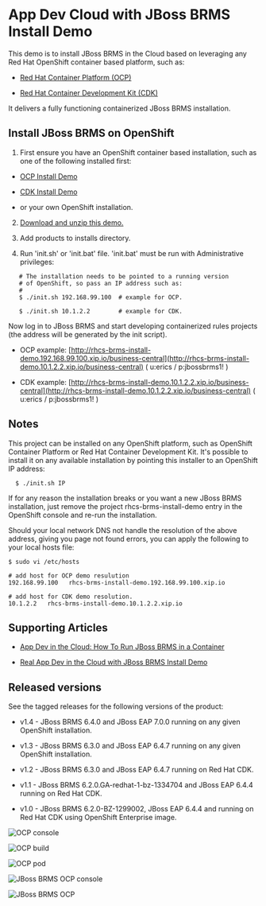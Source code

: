 App Dev Cloud with JBoss BRMS Install Demo 
==========================================
This demo is to install JBoss BRMS in the Cloud based on leveraging any Red Hat OpenShift container based platform, such as:

 - [Red Hat Container Platform (OCP)](https://github.com/redhatdemocentral/ocp-install-demo)
  
 - [Red Hat Container Development Kit (CDK)](https://github.com/redhatdemocentral/cdk-install-demo)

It delivers a fully functioning containerized JBoss BRMS installation.


Install JBoss BRMS on OpenShift
-------------------------------
1. First ensure you have an OpenShift container based installation, such as one of the following installed first:

  - [OCP Install Demo](https://github.com/redhatdemocentral/ocp-install-demo)

  - [CDK Install Demo](https://github.com/redhatdemocentral/cdk-install-demo)

  - or your own OpenShift installation.

2. [Download and unzip this demo.](https://github.com/redhatdemocentral/rhcs-brms-install-demo/archive/master.zip)

3. Add products to installs directory.

4. Run 'init.sh' or 'init.bat' file. 'init.bat' must be run with Administrative privileges:
```
   # The installation needs to be pointed to a running version
   # of OpenShift, so pass an IP address such as:
   #
   $ ./init.sh 192.168.99.100  # example for OCP.

   $ ./init.sh 10.1.2.2        # example for CDK.
```

Now log in to JBoss BRMS and start developing containerized rules projects (the address will be generated by the init script).

  - OCP example: [http://rhcs-brms-install-demo.192.168.99.100.xip.io/business-central](http://rhcs-brms-install-demo.10.1.2.2.xip.io/business-central) ( u:erics / p:jbossbrms1! )
  
  - CDK example: [http://rhcs-brms-install-demo.10.1.2.2.xip.io/business-central](http://rhcs-brms-install-demo.10.1.2.2.xip.io/business-central) ( u:erics / p:jbossbrms1! )


Notes
-----
This project can be installed on any OpenShift platform, such as OpenShift Container Platform or Red Hat Container Development Kit. It's possible to install it on any available installation by pointing this installer to an OpenShift IP address:
```
  $ ./init.sh IP
```

If for any reason the installation breaks or you want a new JBoss BRMS installation, just remove the project rhcs-brms-install-demo entry in the OpenShift console and re-run the installation.

Should your local network DNS not handle the resolution of the above address, giving you page not found errors, you can apply the following to your local hosts file:

```
$ sudo vi /etc/hosts

# add host for OCP demo resulution
192.168.99.100   rhcs-brms-install-demo.192.168.99.100.xip.io 

# add host for CDK demo resolution.
10.1.2.2   rhcs-brms-install-demo.10.1.2.2.xip.io 
```


Supporting Articles
-------------------
- [App Dev in the Cloud: How To Run JBoss BRMS in a Container](http://www.schabell.org/2016/12/appdev-cloud-howto-run-jboss-brms-in-container.html)

- [Real App Dev in the Cloud with JBoss BRMS Install Demo](http://www.schabell.org/2016/03/real-appdev-in-cloud-jboss-brms-install-demo.html)


Released versions
-----------------
See the tagged releases for the following versions of the product:

- v1.4 - JBoss BRMS 6.4.0 and JBoss EAP 7.0.0 running on any given OpenShift installation.

- v1.3 - JBoss BRMS 6.3.0 and JBoss EAP 6.4.7 running on any given OpenShift installation.

- v1.2 - JBoss BRMS 6.3.0 and JBoss EAP 6.4.7 running on Red Hat CDK.

- v1.1 - JBoss BRMS 6.2.0.GA-redhat-1-bz-1334704 and JBoss EAP 6.4.4 running on Red Hat CDK.

- v1.0 - JBoss BRMS 6.2.0-BZ-1299002, JBoss EAP 6.4.4 and running on Red Hat CDK using OpenShift Enterprise image. 

![OCP console](https://github.com/redhatdemocentral/rhcs-brms-install-demo/blob/master/docs/demo-images/rhcs-brms-ocp-console.png?raw=true)

![OCP build](https://github.com/redhatdemocentral/rhcs-brms-install-demo/blob/master/docs/demo-images/rhcs-brms-build-ocp.png?raw=true)

![OCP pod](https://github.com/redhatdemocentral/rhcs-brms-install-demo/blob/master/docs/demo-images/rhcs-brms-pod-ocp.png?raw=true)

![JBoss BRMS OCP console](https://github.com/redhatdemocentral/rhcs-brms-install-demo/blob/master/docs/demo-images/jboss-brms-ocp-console.png?raw=true)

![JBoss BRMS OCP](https://github.com/redhatdemocentral/rhcs-brms-install-demo/blob/master/docs/demo-images/jboss-brms-ocp.png?raw=true)

